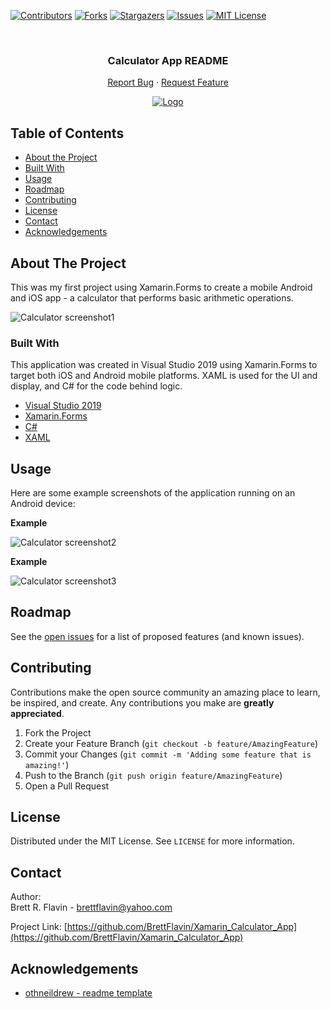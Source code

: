 <!--
*** Markdown "reference style" links used for readability.
*** Reference links are enclosed in brackets [ ] instead of parentheses ( ).
*** See the bottom of this document for the declaration of the reference variables
*** for contributors-url, forks-url, etc.
*** https://www.markdownguide.org/basic-syntax/#reference-style-links
-->


<!-- PROJECT SHIELDS -->
[![Contributors][contributors-shield]][contributors-url]
[![Forks][forks-shield]][forks-url]
[![Stargazers][stars-shield]][stars-url]
[![Issues][issues-shield]][issues-url]
[![MIT License][license-shield]][license-url]



<!-- PROJECT LOGO -->
<br />
<h3 align="center">Calculator App README</h3> 

<p align="center">  
   <a href="https://github.com/BrettFlavin/Xamarin_Calculator_App/issues">Report Bug</a>
   ·
   <a href="https://github.com/BrettFlavin/Xamarin_Calculator_App/issues">Request Feature</a>
</p> 

<p align="center">
  <a href="https://github.com/BrettFlavin/Xamarin_Calculator_App">
    <img src="https://github.com/BrettFlavin/Xamarin_Calculator_App/blob/master/images/screenshot1.PNG" alt="Logo">
  </a> 
</p>



<!-- TABLE OF CONTENTS -->
## Table of Contents

* [About the Project](#about-the-project)
* [Built With](#built-with)
* [Usage](#usage)
* [Roadmap](#roadmap)
* [Contributing](#contributing)
* [License](#license)
* [Contact](#contact)
* [Acknowledgements](#acknowledgements)



<!-- ABOUT THE PROJECT -->
## About The Project

This was my first project using Xamarin.Forms to create a mobile Android and iOS app - a calculator that performs basic arithmetic operations.

![Calculator screenshot1](https://github.com/BrettFlavin/Xamarin_Calculator_App/blob/master/images/screenshot1.PNG)


<!-- BUILT WITH -->
### Built With

This application was created in Visual Studio 2019 using Xamarin.Forms to target both iOS and Android mobile platforms. XAML is used for the UI and display, and C# for the code behind logic.

* [Visual Studio 2019](https://visualstudio.microsoft.com/vs/)
* [Xamarin.Forms](https://docs.microsoft.com/en-us/xamarin/xamarin-forms/)
* [C#](https://docs.microsoft.com/en-us/dotnet/csharp/)
* [XAML](https://docs.microsoft.com/en-us/dotnet/desktop-wpf/fundamentals/xaml)



<!-- USAGE EXAMPLES -->
## Usage

Here are some example screenshots of the application running on an Android device:

**Example**


![Calculator screenshot2](https://github.com/BrettFlavin/Xamarin_Calculator_App/blob/master/images/screenshot2.gif)




**Example**


![Calculator screenshot3](https://github.com/BrettFlavin/Xamarin_Calculator_App/blob/master/images/screenshot3.gif)



<!-- ROADMAP -->
## Roadmap

See the [open issues](https://github.com/BrettFlavin/Xamarin_Calculator_App/issues) for a list of proposed features (and known issues).



<!-- CONTRIBUTING -->
## Contributing

Contributions make the open source community an amazing place to learn, be inspired, and create. Any contributions you make are **greatly appreciated**.

1. Fork the Project
2. Create your Feature Branch (`git checkout -b feature/AmazingFeature`)
3. Commit your Changes (`git commit -m 'Adding some feature that is amazing!'`)
4. Push to the Branch (`git push origin feature/AmazingFeature`)
5. Open a Pull Request



<!-- LICENSE -->
## License

Distributed under the MIT License. See `LICENSE` for more information.



<!-- CONTACT -->
## Contact

Author:
<br />
Brett R. Flavin - brettflavin@yahoo.com

Project Link: [https://github.com/BrettFlavin/Xamarin_Calculator_App](https://github.com/BrettFlavin/Xamarin_Calculator_App)



<!-- ACKNOWLEDGEMENTS -->
## Acknowledgements
* [othneildrew - readme template](https://github.com/othneildrew/Best-README-Template)



<!-- MARKDOWN LINKS & IMAGES -->
<!-- https://www.markdownguide.org/basic-syntax/#reference-style-links -->
[contributors-shield]: https://img.shields.io/github/contributors/BrettFlavin/Xamarin_Calculator_App?style=plastic
[contributors-url]: https://github.com/BrettFlavin/Xamarin_Calculator_App/graphs/contributors
[forks-shield]: https://img.shields.io/github/forks/BrettFlavin/Xamarin_Calculator_App?style=plastic
[forks-url]: https://github.com/BrettFlavin/Xamarin_Calculator_App/network/members
[stars-shield]: https://img.shields.io/github/stars/BrettFlavin/Xamarin_Calculator_App?style=plastic
[stars-url]: https://github.com/BrettFlavin/Xamarin_Calculator_App/stargazers
[issues-shield]: https://img.shields.io/github/issues/BrettFlavin/Xamarin_Calculator_App?style=plastic
[issues-url]: https://github.com/BrettFlavin/Xamarin_Calculator_App/issues
[license-shield]: https://img.shields.io/github/license/BrettFlavin/Xamarin_Calculator_App.svg?style=plastic
[license-url]: https://github.com/BrettFlavin/Xamarin_Calculator_App/blob/master/LICENSE.txt

